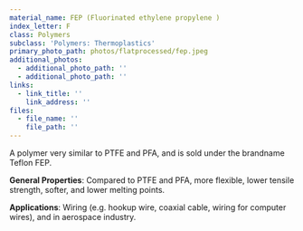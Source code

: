 ```yaml
---
material_name: FEP (Fluorinated ethylene propylene )
index_letter: F
class: Polymers
subclass: 'Polymers: Thermoplastics'
primary_photo_path: photos/flatprocessed/fep.jpeg
additional_photos:
  - additional_photo_path: ''
  - additional_photo_path: ''
links:
  - link_title: ''
    link_address: ''
files:
  - file_name: ''
    file_path: ''
---
```


A polymer very similar to PTFE and PFA, and is sold under the brandname Teflon FEP.

**General Properties**: Compared to PTFE and PFA, more flexible, lower tensile strength, softer, and lower melting points.&nbsp;

**Applications**: Wiring (e.g. hookup wire, coaxial cable, wiring for computer wires), and in aerospace industry.
